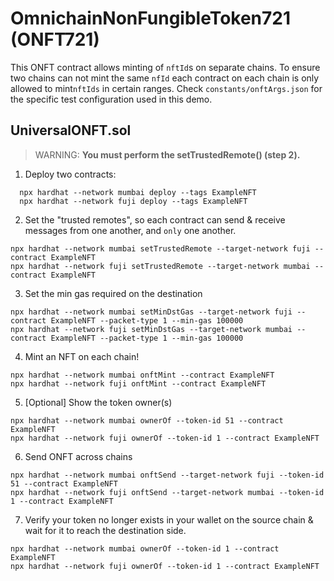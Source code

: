 # OmnichainNonFungibleToken721 (ONFT721)

This ONFT contract allows minting of `nftId`s on separate chains. To ensure two chains can not mint the same `nfId` each contract on each chain is only allowed to mint`nftIds` in certain ranges.
Check `constants/onftArgs.json` for the specific test configuration used in this demo.

## UniversalONFT.sol

> WARNING: **You must perform the setTrustedRemote() (step 2).**

1. Deploy two contracts:

```
  npx hardhat --network mumbai deploy --tags ExampleNFT
  npx hardhat --network fuji deploy --tags ExampleNFT
```

2. Set the "trusted remotes", so each contract can send & receive messages from one another, and `only` one another.

```
npx hardhat --network mumbai setTrustedRemote --target-network fuji --contract ExampleNFT
npx hardhat --network fuji setTrustedRemote --target-network mumbai --contract ExampleNFT
```

3. Set the min gas required on the destination

```
npx hardhat --network mumbai setMinDstGas --target-network fuji --contract ExampleNFT --packet-type 1 --min-gas 100000
npx hardhat --network fuji setMinDstGas --target-network mumbai --contract ExampleNFT --packet-type 1 --min-gas 100000
```

4. Mint an NFT on each chain!

```
npx hardhat --network mumbai onftMint --contract ExampleNFT
npx hardhat --network fuji onftMint --contract ExampleNFT
```

5. [Optional] Show the token owner(s)

```
npx hardhat --network mumbai ownerOf --token-id 51 --contract ExampleNFT
npx hardhat --network fuji ownerOf --token-id 1 --contract ExampleNFT
```

6. Send ONFT across chains

```
npx hardhat --network mumbai onftSend --target-network fuji --token-id 51 --contract ExampleNFT
npx hardhat --network fuji onftSend --target-network mumbai --token-id 1 --contract ExampleNFT
```

7. Verify your token no longer exists in your wallet on the source chain & wait for it to reach the destination side.

```
npx hardhat --network mumbai ownerOf --token-id 1 --contract ExampleNFT
npx hardhat --network fuji ownerOf --token-id 1 --contract ExampleNFT
```
